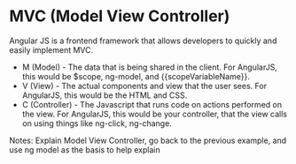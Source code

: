 # MVC (Model View Controller)

Angular JS is a frontend framework that allows developers to quickly and easily implement MVC.

* M (Model) - The data that is being shared in the client. For AngularJS, this would be $scope, ng-model, and {{scopeVariableName}}.
* V (View) - The actual components and view that the user sees. For AngularJS, this would be the HTML and CSS.
* C (Controller) - The Javascript that runs code on actions performed on the view. For AngularJS, this would be your controller, that the view calls on using things like ng-click, ng-change.

Notes:
Explain Model View Controller, go back to the previous example, and use ng model as the basis to help explain
